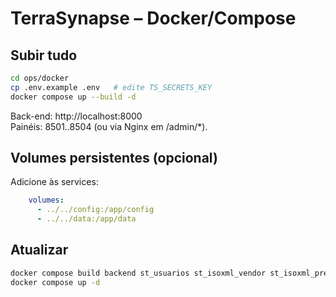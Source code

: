 # TerraSynapse – Docker/Compose

## Subir tudo
```bash
cd ops/docker
cp .env.example .env   # edite TS_SECRETS_KEY
docker compose up --build -d
```
Back-end: http://localhost:8000  
Painéis: 8501..8504 (ou via Nginx em /admin/*).

## Volumes persistentes (opcional)
Adicione às services:
```yaml
    volumes:
      - ../../config:/app/config
      - ../../data:/app/data
```

## Atualizar
```bash
docker compose build backend st_usuarios st_isoxml_vendor st_isoxml_presets st_summaries
docker compose up -d
```
